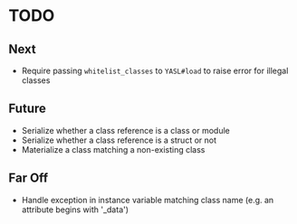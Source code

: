 # TODO

## Next

- Require passing `whitelist_classes` to `YASL#load` to raise error for illegal classes

## Future

- Serialize whether a class reference is a class or module
- Serialize whether a class reference is a struct or not
- Materialize a class matching a non-existing class

## Far Off
    
- Handle exception in instance variable matching class name (e.g. an attribute begins with '_data')
